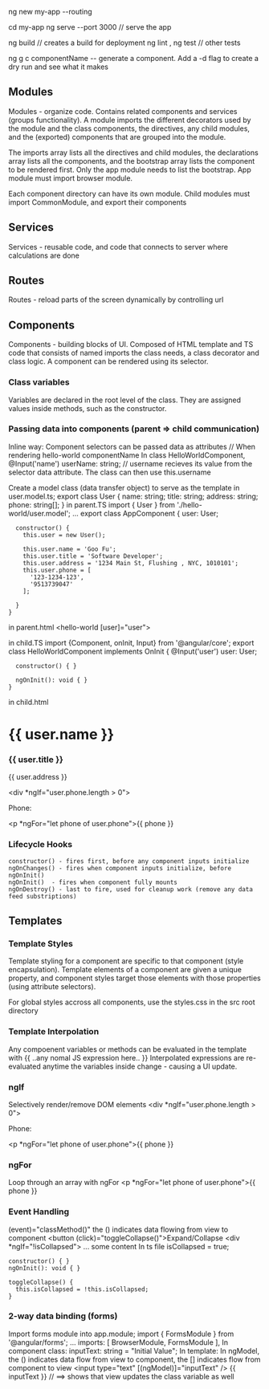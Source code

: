  
ng new my-app --routing

cd my-app
ng serve --port 3000  // serve the app 

ng build  // creates a build for deployment
ng lint , ng test  // other tests

ng g c componentName  -- generate a component. Add a -d flag to create a dry run and see what it makes

## Modules
Modules - organize code. Contains related components and services (groups functionality). A module imports the different decorators used by the module and the class components, the directives, any child modules, and the (exported) components that are grouped into the module. 

The imports array lists all the directives and child modules, the declarations array lists all the components, and the bootstrap array lists the component to be rendered first. Only the app module needs to list the bootstrap. App module must import browser module.

Each component directory can have its own module. Child modules must import CommonModule, and export their components

## Services
Services - reusable code, and code that connects to server where calculations are done

## Routes
Routes - reload parts of the screen dynamically by controlling url

## Components
Components - building blocks of UI. Composed of HTML template and TS code that consists of named imports the class needs, a class decorator and class logic. A component can be rendered using its selector. 

### Class variables 
Variables are declared in the root level of the class. They are assigned values inside methods, such as the constructor. 

### Passing data into components (parent => child communication)
Inline way:
Component selectors can be passed data as attributes
    <app-hello-world name="MyNAme"></app-hello-world>   // When rendering hello-world componentName
  In class HelloWorldComponent,
    @Input('name') userName: string;  // username recieves its value from the selector data attribute. The class can then use this.username 

Create a model class (data transfer object) to serve as the template 
 in user.model.ts;
    export class User {
      name: string;
      title: string;
      address: string;
      phone: string[];
    }
in parent.TS
    import { User } from './hello-world/user.model';
    ...
    export class AppComponent {
      user: User;

      constructor() {
        this.user = new User();

        this.user.name = 'Goo Fu';
        this.user.title = 'Software Developer';
        this.user.address = '1234 Main St, Flushing , NYC, 1010101';
        this.user.phone = [
          '123-1234-123',
          '9513739047'
        ];

      }
    }
in parent.html 
    <hello-world [user]="user"></hello-world>

in child.TS
    import {Component, onInit, Input} from '@angular/core';
    export class HelloWorldComponent implements OnInit {
      @Input('user') user: User;

      constructor() { }

      ngOnInit(): void { }
    }
in child.html 
    <div>
      <h1>{{ user.name }}</h1>
      <h3>{{ user.title }}</h3>
      <p>{{ user.address }}</p>
      <div *ngIf="user.phone.length > 0">
        <p>Phone:</p>
        <p *ngFor="let phone of user.phone">{{ phone }}</p>
      </div>
    </div>

### Lifecycle Hooks 
    constructor() - fires first, before any component inputs initialize
    ngOnChanges() - fires when component inputs initialize, before ngOnInit()
    ngOnInit()  - fires when component fully mounts
    ngOnDestroy() - last to fire, used for cleanup work (remove any data feed substriptions)


## Templates

### Template Styles
Template styling for a component are specific to that component (style encapsulation). Template elements of a component are given a unique property, and component styles target those elements with those properties (using attribute selectors). 

For global styles accross all components, use the styles.css in the src  root directory
### Template Interpolation 
Any compoenent variables or methods can be evaluated in the template with {{ ..any nomal JS expression here.. }} 
Interpolated expressions are re-evaluated anytime the variables inside change - causing a UI update. 
### ngIf 
Selectively render/remove DOM elements 
    <div *ngIf="user.phone.length > 0">
      <p>Phone:</p>
      <p *ngFor="let phone of user.phone">{{ phone }}</p>
    </div>
### ngFor 
Loop through an array with ngFor
     <p *ngFor="let phone of user.phone">{{ phone }} </p>

### Event Handling 
(event)="classMethod()"  the () indicates data flowing from view to component
    <button (click)="toggleCollapse()">Expand/Collapse</button>
    <div *ngIf="!isCollapsed">
      ... some content
    </div>
In ts file
    isCollapsed = true;

    constructor() { }
    ngOnInit(): void { }

    toggleCollapse() {
      this.isCollapsed = !this.isCollapsed;
    }

### 2-way data binding (forms)
 Import forms module into app.module;
    import { FormsModule } from '@angular/forms';
    ...
      imports: [
        BrowserModule,
        FormsModule
      ],
  In component class:
    inputText: string = "Initial Value";
  In template:
  In ngModel, the () indicates data flow from view to component, the [] indicates flow from component to view
    <input type="text" [(ngModel)]="inputText" />
    {{ inputText }}   // ==> shows that view updates the class variable as well